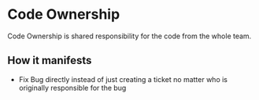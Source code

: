 # Code Ownership

Code Ownership is shared responsibility for the code from the whole team.

## How it manifests

- Fix Bug directly instead of just creating a ticket no matter who is originally responsible for the bug